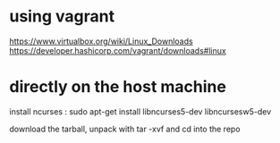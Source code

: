 # using vagrant

https://www.virtualbox.org/wiki/Linux_Downloads
https://developer.hashicorp.com/vagrant/downloads#linux

# directly on the host machine

install ncurses : sudo apt-get install libncurses5-dev libncursesw5-dev

download the tarball, unpack with tar -xvf and cd into the repo


